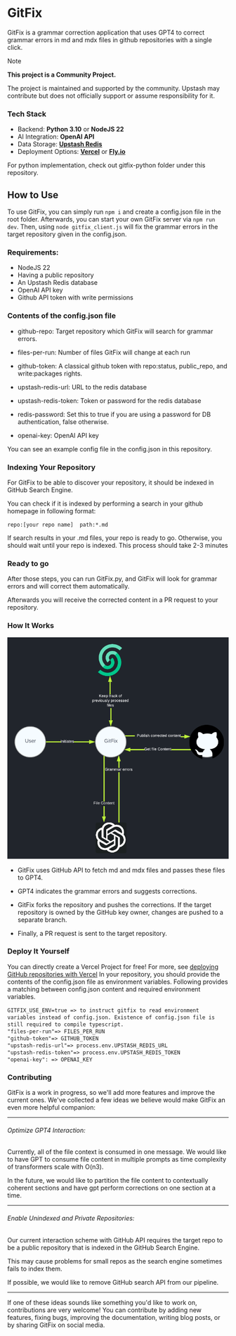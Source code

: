 # GitFix

GitFix is a grammar correction application that uses GPT4 to correct grammar errors in md and mdx files in github repositories with a single click.

> [!NOTE]  
> **This project is a Community Project.**
>
> The project is maintained and supported by the community. Upstash may contribute but does not officially support or assume responsibility for it.

### Tech Stack

- Backend: **Python 3.10** or **NodeJS 22**
- AI Integration: **OpenAI API**
- Data Storage: **[Upstash Redis](https://upstash.com/docs/redis/overall/getstarted)**
- Deployment Options: **[Vercel](https://vercel.com)** or **[Fly.io](https://fly.io)**

For python implementation, check out gitfix-python folder under this repository.

## How to Use
To use GitFix, you can simply run `npm i` and create a config.json file in the root folder.
Afterwards, you can start your own GitFix server via `npm run dev`.
Then, using `node gitfix_client.js` will fix the grammar errors in the target repository given in the config.json.

### Requirements:

 - NodeJS 22
 - Having a public repository
 - An Upstash Redis database
 - OpenAI API key
 - Github API token with write permissions

### Contents of the config.json file

- github-repo: Target repository which GitFix will search for grammar errors.

- files-per-run: Number of files GitFix will change at each run

- github-token: A classical github token with repo:status, public_repo, and write:packages rights.

- upstash-redis-url: URL to the redis database

- upstash-redis-token: Token or password for the redis database

- redis-password: Set this to true if you are using a password for DB authentication, false otherwise.

- openai-key: OpenAI API key

You can see an example config file in the config.json in this repository.

### Indexing Your Repository

For GitFix to be able to discover your repository, it should be indexed in GitHub Search Engine. 

You can check if it is indexed by performing a search in your github homepage in following format:

```
repo:[your repo name]  path:*.md
```

If search results in your .md files, your repo is ready to go. Otherwise, you should wait until your repo is indexed. This process should take 2-3 minutes

### Ready to go

After those steps, you can run GitFix.py, and GitFix will look for grammar errors and will correct them automatically.

 Afterwards you will receive the corrected content in a PR request to your repository.

### How It Works

<img src="./static/interaction_diagram.png" width="700">

- GitFix uses GitHub API to fetch md and mdx files and passes these files to GPT4.

- GPT4 indicates the grammar errors and suggests corrections.

- GitFix forks the repository and pushes the corrections. If the target repository is owned by the GitHub key owner, changes are pushed to a separate branch.

- Finally, a PR request is sent to the target repository.

### Deploy It Yourself

You can directly create a Vercel Project for free! For more, see [deploying GitHub repositories with Vercel](https://vercel.com/docs/deployments/git)
In your repository, you should provide the contents of the config.json file as environment variables.
Following provides a matching between config.json content and required environment variables.

```
GITFIX_USE_ENV=true => to instruct gitfix to read environment variables instead of config.json. Existence of config.json file is still required to compile typescript.
"files-per-run"=> FILES_PER_RUN
"github-token"=> GITHUB_TOKEN
"upstash-redis-url"=> process.env.UPSTASH_REDIS_URL
"upstash-redis-token"=> process.env.UPSTASH_REDIS_TOKEN
"openai-key": => OPENAI_KEY
```

### Contributing

GitFix is a work in progress, so we'll add more features and improve the current ones. We've collected a few ideas we believe would make GitFix an even more helpful companion:

---

###### Optimize GPT4 Interaction:

Currently, all of the file context is consumed in one message. We would like to have GPT to consume file content in multiple prompts as time complexity of transformers scale with O(n3). 

In the future, we would like to partition the file content to contextually coherent sections and have gpt perform corrections on one section at a time.

---

###### Enable Unindexed and Private Repositories:

Our current interaction scheme with GitHub API requires the target repo to be a public repository that is indexed in the GitHub Search Engine.

This may cause problems for small repos as the search engine sometimes fails to index them.

If possible, we would like to remove GitHub search API from our pipeline.


---

If one of these ideas sounds like something you'd like to work on, contributions are very welcome! You can contribute by adding new features, fixing bugs, improving the documentation, writing blog posts, or by sharing GitFix on social media.


